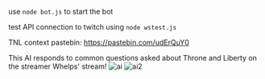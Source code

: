 use `node bot.js` to start the bot

test API connection to twitch using `node wstest.js`

TNL context pastebin: https://pastebin.com/udErQuY0

This AI responds to common questions asked about Throne and Liberty on the streamer Whelps' stream!
![ai](https://github.com/user-attachments/assets/4a784014-9a95-496b-bff8-3ef8f4a41da5)
![ai2](https://github.com/user-attachments/assets/be21d36c-bab8-454d-bb6d-b2ca6d2f6307)

